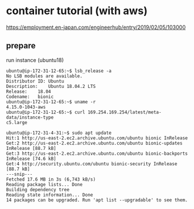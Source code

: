 # container tutorial (with aws)

https://employment.en-japan.com/engineerhub/entry/2019/02/05/103000



prepare
--


run instance (ubuntu18)

```console
ubuntu@ip-172-31-12-65:~$ lsb_release -a
No LSB modules are available.
Distributor ID:	Ubuntu
Description:	Ubuntu 18.04.2 LTS
Release:	18.04
Codename:	bionic
ubuntu@ip-172-31-12-65:~$ uname -r
4.15.0-1043-aws
ubuntu@ip-172-31-12-65:~$ curl 169.254.169.254/latest/meta-data/instance-type
c5.large
```

```console
ubuntu@ip-172-31-4-31:~$ sudo apt update
Hit:1 http://us-east-2.ec2.archive.ubuntu.com/ubuntu bionic InRelease
Get:2 http://us-east-2.ec2.archive.ubuntu.com/ubuntu bionic-updates InRelease [88.7 kB]
Get:3 http://us-east-2.ec2.archive.ubuntu.com/ubuntu bionic-backports InRelease [74.6 kB]
Get:4 http://security.ubuntu.com/ubuntu bionic-security InRelease [88.7 kB]
---snip---
Fetched 17.6 MB in 3s (6,743 kB/s)
Reading package lists... Done
Building dependency tree
Reading state information... Done
14 packages can be upgraded. Run 'apt list --upgradable' to see them.
```



```console

